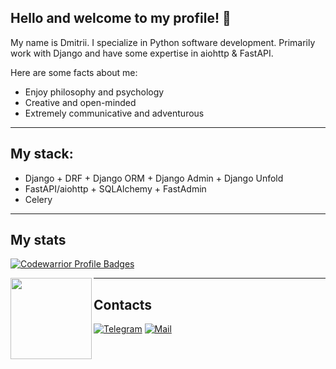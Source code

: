 ## Hello and welcome to my profile! 👋

My name is Dmitrii. I specialize in Python software development. Primarily work with Django and have some expertise in aiohttp & FastAPI. 

Here are some facts about me:

- Enjoy philosophy and psychology
- Creative and open-minded
- Extremely communicative and adventurous

---

## My stack:

- Django + DRF + Django ORM + Django Admin + Django Unfold
- FastAPI/aiohttp + SQLAlchemy + FastAdmin
- Celery

---

## My stats
[![Codewarrior Profile Badges](https://www.codewars.com/users/makeyouswag/badges/large)](https://www.codewars.com/users/makeyouswag)

<div>
<a href="https://github-readme-stats.vercel.app/api/top-langs/?username=makeyouswag&layout=compact">
  <img align="left" height="130" src="https://github-readme-stats.vercel.app/api/top-langs/?username=makeyouswag&layout=compact" />
</a>
</div>

---

## Contacts

[![Telegram](https://img.shields.io/badge/Telegram-blue?logo=telegram&logoColor=white)](https://t.me/cucumber_coo1) [![Mail](https://img.shields.io/badge/Email-red?logo=gmail&logoColor=white)](mailto:zavorotnii.dr@gmail.com)
